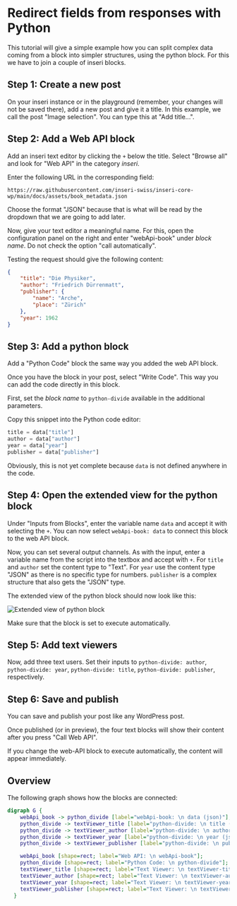 # Redirect fields from responses with Python

This tutorial will give a simple example how you can split complex data coming from a block into simpler structures, using the python block.
For this we have to join a couple of inseri blocks.

## Step 1: Create a new post

On your inseri instance or in the playground (remember, your changes will not be saved there), add a new post and give it a title.
In this example, we call the post "Image selection". You can type this at "Add title...".

## Step 2: Add a Web API block

Add an inseri text editor by clicking the `+` below the title.
Select "Browse all" and look for "Web API" in the category _inseri_.

Enter the following URL in the corresponding field:

```
https://raw.githubusercontent.com/inseri-swiss/inseri-core-wp/main/docs/assets/book_metadata.json
```

Choose the format "JSON" because that is what will be read by the dropdown that we are going to add later.

Now, give your text editor a meaningful name.
For this, open the configuration panel on the right and enter "webApi-book" under _block name_.
Do not check the option "call automatically".

Testing the request should give the following content:

```json
{
	"title": "Die Physiker",
	"author": "Friedrich Dürrenmatt",
	"publisher": {
		"name": "Arche",
		"place": "Zürich"
	},
	"year": 1962
}
```

## Step 3: Add a python block

Add a "Python Code" block the same way you added the web API block.

Once you have the block in your post, select "Write Code". This way you can add the code directly in this block.

First, set the _block name_ to `python-divide` available in the additional parameters.

Copy this snippet into the Python code editor:

```python
title = data["title"]
author = data["author"]
year = data["year"]
publisher = data["publisher"]
```

Obviously, this is not yet complete because `data` is not defined anywhere in the code.

## Step 4: Open the extended view for the python block

Under "Inputs from Blocks", enter the variable name `data` and accept it with selecting the `+`.
You can now select `webApi-book: data` to connect this block to the web API block.

Now, you can set several output channels.
As with the input, enter a variable name from the script into the textbox and accept with `+`.
For `title` and `author` set the content type to "Text".
For `year` use the content type "JSON" as there is no specific type for numbers.
`publisher` is a complex structure that also gets the "JSON" type.

The extended view of the python block should now look like this:

![Extended view of python block](/assets/python-divide.png)

Make sure that the block is set to execute automatically.

## Step 5: Add text viewers

Now, add three text users.
Set their inputs to `python-divide: author`, `python-divide: year`, `python-divide: title`, `python-divide: publisher`, respectively.

## Step 6: Save and publish

You can save and publish your post like any WordPress post.

Once published (or in preview), the four text blocks will show their content after you press "Call Web API".

If you change the web-API block to execute automatically, the content will appear immediately.

## Overview

The following graph shows how the blocks are connected:

```dot
digraph G {
    webApi_book -> python_divide [label="webApi-book: \n data (json)"];
    python_divide -> textViewer_title [label="python-divide: \n title (text)"];
    python_divide -> textViewer_author [label="python-divide: \n author (text)"];
    python_divide -> textViewer_year [label="python-divide: \n year (json)"];
    python_divide -> textViewer_publisher [label="python-divide: \n publisher (json)"];

    webApi_book [shape=rect; label="Web API: \n webApi-book"];
    python_divide [shape=rect; label="Python Code: \n python-divide"];
    textViewer_title [shape=rect; label="Text Viewer: \n textViewer-title"];
    textViewer_author [shape=rect; label="Text Viewer: \n textViewer-author"];
    textViewer_year [shape=rect; label="Text Viewer: \n textViewer-year"];
    textViewer_publisher [shape=rect; label="Text Viewer: \n textViewer-publisher"];
  }
```
